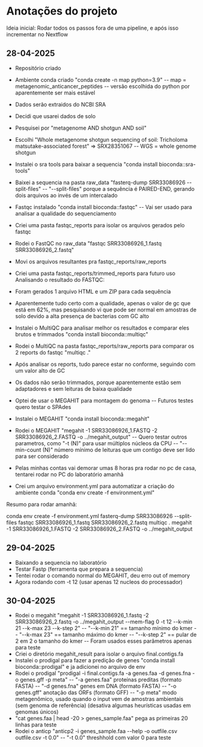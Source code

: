 # Anotações do projeto

Ideia inicial: Rodar todos os passos fora de uma pipeline, e após isso incrementar no Nextflow

## 28-04-2025
- Repositório criado
- Ambiente conda criado "conda create -n map python=3.9"
    -- map = metagenomic_anticancer_peptides
    -- versão escolhida do python por aparentemente ser mais estável
- Dados serão extraidos do NCBI SRA
- Decidi que usarei dados de solo
- Pesquisei por "metagenome AND shotgun AND soil"
- Escolhi "Whole metagenome shotgun sequencing of soil: Tricholoma matsutake-associated forest" => SRX28351067
    -- WGS = whole genome shotgun
- Instalei o sra tools para baixar a sequencia "conda install bioconda::sra-tools"
- Baixei a sequencia na pasta raw_data "fasterq-dump SRR33086926 --split-files"
    -- "--split-files" porque a sequência é PAIRED-END, gerando dois arquivos ao invés de um intercalado
- Fastqc instalado "conda install bioconda::fastqc"
    -- Vai ser usado para analisar a qualidade do sequenciamento

- Criei uma pasta fastqc_reports para isolar os arquivos gerados pelo fastqc
- Rodei o FastQC no raw_data "fastqc SRR33086926_1.fastq SRR33086926_2.fastq"
- Movi os arquivos resultantes pra fastqc_reports/raw_reports
- Criei uma pasta fastqc_reports/trimmed_reports para futuro uso
Analisando o resultado do FASTQC:
- Foram gerados 1 arquivo HTML e um ZIP para cada sequência
- Aparentemente tudo certo com a qualidade, apenas o valor de gc que está em 62%, mas pesquisando vi que pode ser normal em amostras de solo devido a alta presença de bacterias com GC alto

- Instalei o MultiQC para analisar melhor os resultados e comparar eles brutos e trimmados "conda install bioconda::multiqc"
- Rodei o MultiQC na pasta fastqc_reports/raw_reports para comparar os 2 reports do fastqc "multiqc ."
- Após analisar os reports, tudo parece estar no conforme, seguindo com um valor alto de GC
- Os dados não serão trimmados, porque aparentemente estão sem adaptadores e sem leituras de baixa qualidade

- Optei de usar o MEGAHIT para montagem do genoma
    -- Futuros testes quero testar o SPAdes
- Instalei o MEGAHIT "conda install bioconda::megahit"
- Rodei o MEGAHIT "megahit -1 SRR33086926_1.FASTQ -2 SRR33086926_2.FASTQ -o ../megahit_output"
    -- Quero testar outros parametros, como "-t (N)" para usar múltiplos núcleos da CPU
    -- "--min-count (N)" número mínimo de leituras que um contigo deve ser lido para ser considerado
- Pelas minhas contas vai demorar umas 8 horas pra rodar no pc de casa, tentarei rodar no PC do laboratório amanhã
- Crei um arquivo environment.yml para automatizar a criação do ambiente conda "conda env create -f environment.yml"

Resumo para rodar amanhã:

conda env create -f environment.yml
fasterq-dump SRR33086926 --split-files
fastqc SRR33086926_1.fastq SRR33086926_2.fastq
multiqc .
megahit -1 SRR33086926_1.FASTQ -2 SRR33086926_2.FASTQ -o ../megahit_output

## 29-04-2025
- Baixando a sequencia no laboratório
- Testar Fastp (ferramenta que prepara a sequencia)
- Tentei rodar o comando normal do MEGAHIT, deu erro out of memory
- Agora rodando com -t 12 (usar apenas 12 nucleos do processador)

## 30-04-2025
- Rodei o megahit "megahit -1 SRR33086926_1.fastq -2 SRR33086926_2.fastq -o ../megahit_output --mem-flag 0 -t 12 --k-min 21 --k-max 23 --k-step 2"
    -- "--k-min 21" == tamanho mínimo do kmer
    -- "--k-max 23" == tamanho máximo do kmer
    -- "--k-step 2" == pular de 2 em 2 o tamanho do kmer
    -- Foram usados esses parâmetros apenas para teste
- Criei o diretório megahit_result para isolar o arquivo final.contigs.fa
- Instalei o prodigal para fazer a predição de genes "conda install bioconda::prodigal" e ja adicionei no arquivo de env
- Rodei o prodigal "prodigal -i final.contigs.fa -a genes.faa -d genes.fna -o genes.gff -p meta"
    -- "-a genes.faa" proteínas preditas (formato FASTA)
    -- "-d genes.fna" genes em DNA (formato FASTA)
    -- "-o genes.gff" anotação das ORFs (formato GFF)
    -- "-p meta" modo metagenômico, usado quando o input vem de amostras ambientais (sem genoma de referência) (desativa algumas heurísticas usadas em genomas únicos)
- "cat genes.faa | head -20 > genes_sample.faa" pega as primeiras 20 linhas para teste
- Rodei o anticp "anticp2 -i genes_sample.faa --help -o outfile.csv outfile.csv -t 0.0"
    -- "-t 0.0" threshhold com valor 0 para teste
